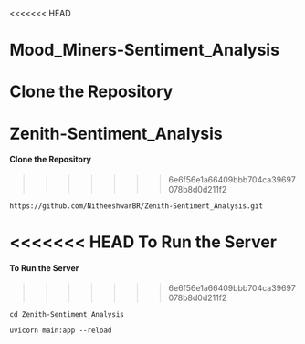 <<<<<<< HEAD
# Mood_Miners-Sentiment_Analysis

Clone the Repository
=======
# Zenith-Sentiment_Analysis
#### Clone the Repository
>>>>>>> 6e6f56e1a66409bbb704ca39697078b8d0d211f2

```
https://github.com/NitheeshwarBR/Zenith-Sentiment_Analysis.git
```

<<<<<<< HEAD
To Run the Server
=======
#### To Run the Server
>>>>>>> 6e6f56e1a66409bbb704ca39697078b8d0d211f2

```command
cd Zenith-Sentiment_Analysis

uvicorn main:app --reload
```
